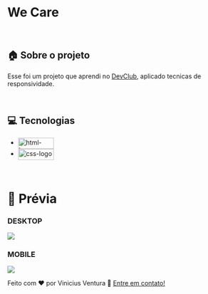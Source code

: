 <h1> We Care</h1>

<br>

## :house: Sobre o projeto

<p>Esse foi um projeto que aprendi no <a href="https://rodolfomori.com.br/devclub">DevClub<a/>, aplicado tecnicas de responsividade.<p/>
  
<br>

## :computer: Tecnologias

- <img align="center" width="80px" height="25px" src="https://img.shields.io/badge/HTML5-E34F26?style=for-the-badge&logo=html5&logoColor=white" alt="html-logo" />
- <img align="center" width="80px" height="25px" src="https://img.shields.io/badge/CSS3-1572B6?style=for-the-badge&logo=css3&logoColor=white" alt="css-logo" />

<br>

# :construction_worker: Prévia

<h3>DESKTOP</h3>
<img align="center" src="https://github.com/ViniVentura94/wide-coverage-location/blob/main/Desktop-Wide-Coverage-Location.png?raw=true">
<h3>MOBILE</h3>
<img align="center" src="https://github.com/ViniVentura94/wide-coverage-location/blob/main/Mobile-Wide-Coverage-Location.png?raw=true">

<br>

Feito com ♥ por Vinicius Ventura :wave: [Entre em contato!](https://www.linkedin.com/in/vinicius-ventura-50502a315/)
